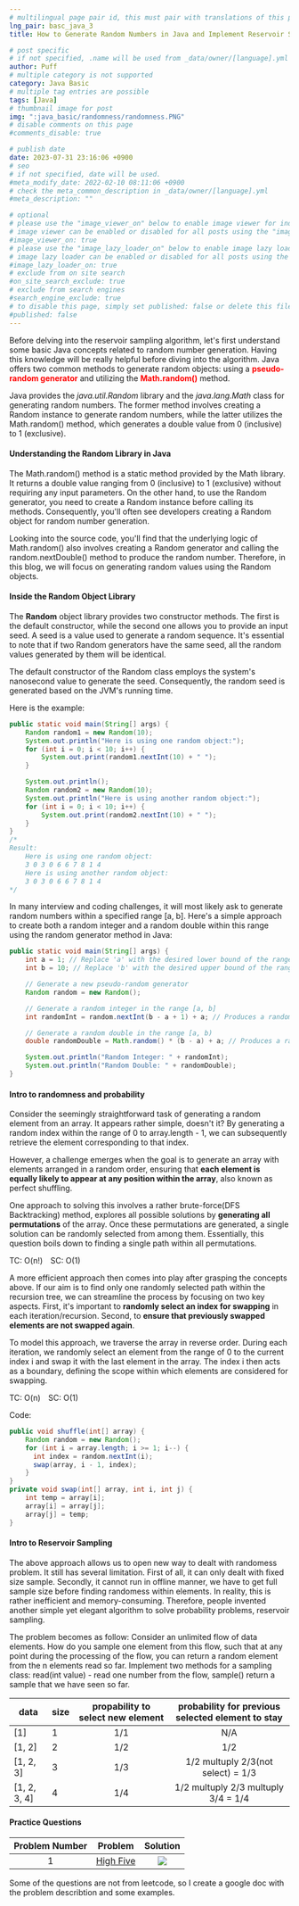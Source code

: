 ```yaml
---
# multilingual page pair id, this must pair with translations of this page. (This name must be unique)
lng_pair: basc_java_3
title: How to Generate Random Numbers in Java and Implement Reservoir Sampling Algorithm

# post specific
# if not specified, .name will be used from _data/owner/[language].yml
author: Puff
# multiple category is not supported
category: Java Basic
# multiple tag entries are possible
tags: [Java]
# thumbnail image for post
img: ":java_basic/randomness/randomness.PNG"
# disable comments on this page
#comments_disable: true

# publish date
date: 2023-07-31 23:16:06 +0900
# seo
# if not specified, date will be used.
#meta_modify_date: 2022-02-10 08:11:06 +0900
# check the meta_common_description in _data/owner/[language].yml
#meta_description: ""

# optional
# please use the "image_viewer_on" below to enable image viewer for individual pages or posts (_posts/ or [language]/_posts folders).
# image viewer can be enabled or disabled for all posts using the "image_viewer_posts: true" setting in _data/conf/main.yml.
#image_viewer_on: true
# please use the "image_lazy_loader_on" below to enable image lazy loader for individual pages or posts (_posts/ or [language]/_posts folders).
# image lazy loader can be enabled or disabled for all posts using the "image_lazy_loader_posts: true" setting in _data/conf/main.yml.
#image_lazy_loader_on: true
# exclude from on site search
#on_site_search_exclude: true
# exclude from search engines
#search_engine_exclude: true
# to disable this page, simply set published: false or delete this file
#published: false
---
```


<!-- outline-start -->

<!-- outline-end -->

Before delving into the reservoir sampling algorithm, let's first understand some basic Java concepts related to random number generation. Having this knowledge will be really helpful before diving into the algorithm. Java offers two common methods to generate random objects: using a <span style="color:red">**pseudo-random generator**</span> and utilizing the <span style="color:red">**Math.random()**</span> method.

Java provides the _java.util.Random_ library and the _java.lang.Math_ class for generating random numbers. The former method involves creating a Random instance to generate random numbers, while the latter utilizes the Math.random() method, which generates a double value from 0 (inclusive) to 1 (exclusive).

#### Understanding the Random Library in Java

The Math.random() method is a static method provided by the Math library. It returns a double value ranging from 0 (inclusive) to 1 (exclusive) without requiring any input parameters. On the other hand, to use the Random generator, you need to create a Random instance before calling its methods. Consequently, you'll often see developers creating a Random object for random number generation.

Looking into the source code, you'll find that the underlying logic of Math.random() also involves creating a Random generator and calling the random.nextDouble() method to produce the random number. Therefore, in this blog, we will focus on generating random values using the Random objects.

#### Inside the Random Object Library

The **Random** object library provides two constructor methods. The first is the default constructor, while the second one allows you to provide an input seed. A seed is a value used to generate a random sequence. It's essential to note that if two Random generators have the same seed, all the random values generated by them will be identical.

The default constructor of the Random class employs the system's nanosecond value to generate the seed. Consequently, the random seed is generated based on the JVM's running time.

Here is the example:

```java
public static void main(String[] args) {
    Random random1 = new Random(10);
    System.out.println("Here is using one random object:");
    for (int i = 0; i < 10; i++) {
        System.out.print(random1.nextInt(10) + " ");
    }

    System.out.println();
    Random random2 = new Random(10);
    System.out.println("Here is using another random object:");
    for (int i = 0; i < 10; i++) {
        System.out.print(random2.nextInt(10) + " ");
    }
}
/*
Result:
    Here is using one random object:
    3 0 3 0 6 6 7 8 1 4
    Here is using another random object:
    3 0 3 0 6 6 7 8 1 4
*/
```

In many interview and coding challenges, it will most likely ask to generate random numbers within a specified range [a, b]. Here's a simple approach to create both a random integer and a random double within this range using the random generator method in Java:

```java
public static void main(String[] args) {
    int a = 1; // Replace 'a' with the desired lower bound of the range
    int b = 10; // Replace 'b' with the desired upper bound of the range

    // Generate a new pseudo-random generator
    Random random = new Random();

    // Generate a random integer in the range [a, b]
    int randomInt = random.nextInt(b - a + 1) + a; // Produces a random number from [a, b]

    // Generate a random double in the range [a, b)
    double randomDouble = Math.random() * (b - a) + a; // Produces a random number from [a, b)

    System.out.println("Random Integer: " + randomInt);
    System.out.println("Random Double: " + randomDouble);
}
```

#### Intro to randomness and probability

Consider the seemingly straightforward task of generating a random element from an array. It appears rather simple, doesn't it? By generating a random index within the range of 0 to array.length - 1, we can subsequently retrieve the element corresponding to that index.

However, a challenge emerges when the goal is to generate an array with elements arranged in a random order, ensuring that **each element is equally likely to appear at any position within the array**, also known as perfect shuffling.

One approach to solving this involves a rather brute-force(DFS Backtracking) method, explores all possible solutions by **generating all permutations** of the array. Once these permutations are generated, a single solution can be randomly selected from among them. Essentially, this question boils down to finding a single path within all permutations.

TC: O(n!)&emsp;SC: O(1)

A more efficient approach then comes into play after grasping the concepts above. If our aim is to find only one randomly selected path within the recursion tree, we can streamline the process by focusing on two key aspects. First, it's important to **randomly select an index for swapping** in each iteration/recursion. Second, to **ensure that previously swapped elements are not swapped again**.

To model this approach, we traverse the array in reverse order. During each iteration, we randomly select an element from the range of 0 to the current index i and swap it with the last element in the array. The index i then acts as a boundary, defining the scope within which elements are considered for swapping.

TC: O(n)&emsp;SC: O(1)

Code:

```java
public void shuffle(int[] array) {
    Random random = new Random();
    for (int i = array.length; i >= 1; i--) {
      int index = random.nextInt(i);
      swap(array, i - 1, index);
    }
}
private void swap(int[] array, int i, int j) {
    int temp = array[i];
    array[i] = array[j];
    array[j] = temp;
}
```

#### Intro to Reservoir Sampling

The above approach allows us to open new way to dealt with randomess problem. It still has several limitation. First of all, it can only dealt with fixed size sample. Secondly, it cannot run in offline manner, we have to get full sample size before finding randomess within elements. In reality, this is rather inefficient and memory-consuming. Therefore, people invented another simple yet elegant algorithm to solve probability problems, reservoir sampling.

The problem becomes as follow: Consider an unlimited flow of data elements. How do you sample one element from this flow, such that at any point during the processing of the flow, you can return a random element from the n elements read so far. Implement two methods for a sampling class: read(int value) - read one number from the flow, sample() return a sample that we have seen so far.

| data         | size | propability to select new element | probability for previous selected element to stay |
| ------------ | ---- | :-------------------------------: | :-----------------------------------------------: |
| [1]          | 1    |                1/1                |                        N/A                        |
| [1, 2]       | 2    |                1/2                |                        1/2                        |
| [1, 2, 3]    | 3    |                1/3                |        1/2 multuply 2/3(not select) = 1/3         |
| [1, 2, 3, 4] | 4    |                1/4                |        1/2 multuply 2/3 multuply 3/4 = 1/4        |

#### Practice Questions

| Problem Number |                        Problem                        |                                               Solution                                                |
| :------------: | :---------------------------------------------------: | :---------------------------------------------------------------------------------------------------: |
|       1        | [High Five](https://leetcode.com/problems/high-five/) | ![](https://docs.google.com/document/d/1UFcQUbRZRQLSstLyUknyV64j2rGflt3JZzaD8GRhdKI/edit?usp=sharing) |

Some of the questions are not from leetcode, so I create a google doc with the problem describtion and some examples.
